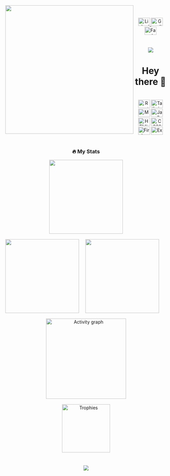 <img align="left" height="400" src="https://img.freepik.com/free-vector/web-development-programmer-engineering-coding-website-augmented-reality-interface-screens-developer-project-engineer-programming-software-application-design-cartoon-illustration_107791-3863.jpg" />

#

<div align="center">

  <a href="https://www.linkedin.com/in/цветан-марков-270805290" target="_blank">
    <img src="https://raw.githubusercontent.com/maurodesouza/profile-readme-generator/master/src/assets/icons/social/linkedin/default.svg" width="37" height="25" alt="LinkedIn" />
  </a>
  <a href="mailto:markowcvetan@gmail.com" target="_blank">
    <img src="https://raw.githubusercontent.com/maurodesouza/profile-readme-generator/master/src/assets/icons/social/gmail/default.svg" width="37" height="25" alt="Gmail" />
  </a>
  <a href="https://www.facebook.com/profile.php?id=61553067962651" target="_blank">
    <img src="https://raw.githubusercontent.com/maurodesouza/profile-readme-generator/master/src/assets/icons/social/facebook/default.svg" width="37" height="25" alt="Facebook" />
  </a>

</div>

#

<div align="center">
  <img src="https://visitor-badge.laobi.icu/badge?page_id=TpMarkov.TpMarkov" />
</div>

#

<h1 align="center">Hey there 👋</h1>

#

<div align="center">
  <img src="https://cdn.simpleicons.org/react/61DAFB" width="37" height="25" alt="React" />
  <img src="https://cdn.simpleicons.org/tailwindcss/06B6D4" width="37" height="25" alt="Tailwind CSS" />
  <img src="https://cdn.simpleicons.org/mongodb/47A248" width="37" height="25" alt="MongoDB" />
  <img src="https://cdn.simpleicons.org/javascript/F7DF1E" width="37" height="25" alt="JavaScript" />
  <img src="https://cdn.simpleicons.org/html5/E34F26" width="37" height="25" alt="HTML5" />
  <img src="https://cdn.simpleicons.org/css3/1572B6" width="37" height="25" alt="CSS3" />
  <img src="https://cdn.jsdelivr.net/gh/devicons/devicon/icons/firebase/firebase-plain.svg" width="37" height="25" alt="Firebase" />
  <img src="https://cdn.simpleicons.org/express/000000" width="37" height="25" alt="Express" />
</div>

#

<h3 align="center">🔥 My Stats</h3>

<!-- First Line: GitHub Stats -->
<div align="center">
  <img src="https://github-readme-stats.vercel.app/api?username=TpMarkov&show_icons=true&include_all_commits=true&count_private=true&theme=default&hide_border=true" height="230" />
</div>

<br/>

<!-- Second Line: Streak Stats + Top Languages -->
<div align="center" style="display: flex; gap: 20px;">
  <img src="https://streak-stats.demolab.com?user=TpMarkov&theme=default&hide_border=true&border_radius=5" height="230" />
  <img src="https://github-readme-stats.vercel.app/api/top-langs?username=TpMarkov&layout=compact&langs_count=6&theme=default&hide_border=true" height="230" />
</div>

<br/>

<!-- Third Line: Contribution Graph -->
<div align="center">
  <img src="https://github-readme-activity-graph.vercel.app/graph?username=TpMarkov&area=true&hide_border=true&theme=light" height="250" alt="Activity graph" />
</div>

<br/>

<!-- Trophies -->
<div align="center">
  <img src="https://github-profile-trophy.vercel.app/?username=TpMarkov&theme=flat&column=6" height="150" alt="Trophies" />
</div>

#

<div align="center">
  <img src="https://profile-counter.glitch.me/TpMarkov/count.svg?" />
</div>
